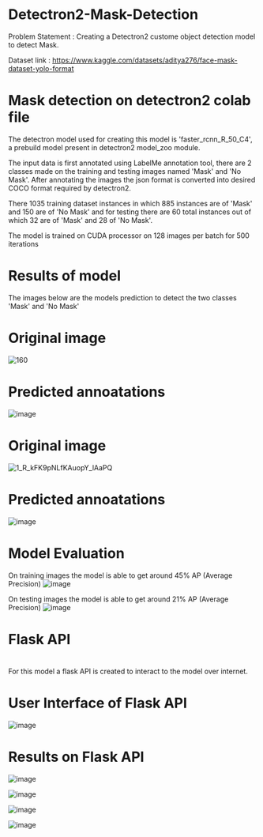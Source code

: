 # Detectron2-Mask-Detection
Problem Statement : Creating a Detectron2 custome object detection model to detect Mask.

Dataset link : https://www.kaggle.com/datasets/aditya276/face-mask-dataset-yolo-format


# Mask detection on detectron2 colab file

The detectron model used for creating this model is 'faster_rcnn_R_50_C4', a prebuild model present in detectron2 model_zoo module.

The input data is first annotated using LabelMe annotation tool, there are 2 classes made on the training and testing images named 'Mask' and 'No Mask'. After annotating the images the json format is converted into desired COCO format required by detectron2.

There 1035 training dataset instances in which 885 instances are of 'Mask' and 150 are of 'No Mask' and for testing there are 60 total instances out of which 32 are of 'Mask' and 28 of 'No Mask'.

The model is trained on CUDA processor on 128 images per batch for 500 iterations

# Results of model
The images below are the models prediction to detect the two classes 'Mask' and 'No Mask'

# Original image
![160](https://github.com/IYashCanCode/Detectron2-Mask-Detection/assets/91466909/7772e6f2-f0cc-4a18-9fac-e88ee2109bfe)

# Predicted annoatations 
![image](https://github.com/IYashCanCode/Detectron2-Mask-Detection/assets/91466909/47146b67-8da2-40de-9467-c42d36aa115d)

# Original image
![1_R_kFK9pNLfKAuopY_lAaPQ](https://github.com/IYashCanCode/Detectron2-Mask-Detection/assets/91466909/37ec9456-2139-4a07-b019-456177910dcb)

# Predicted annoatations 
![image](https://github.com/IYashCanCode/Detectron2-Mask-Detection/assets/91466909/820d2f15-0616-4c7f-825f-cc9c8741f4e2)


# Model Evaluation 

On training images the model is able to get around 45% AP (Average Precision)
![image](https://github.com/IYashCanCode/Detectron2-Mask-Detection/assets/91466909/048216af-a547-4345-b266-71307dfe3a13)

On testing images the model is able to get around 21% AP (Average Precision)
![image](https://github.com/IYashCanCode/Detectron2-Mask-Detection/assets/91466909/31c1b639-5c80-46ef-8d89-cae740fb1e5a)


#
# Flask API
#
For this model a flask API is created to interact to the model over internet.

# User Interface of Flask API
![image](https://github.com/IYashCanCode/Detectron2-Mask-Detection/assets/91466909/ecd782ac-8fc3-42e0-a647-7b276b666f84)


# Results on Flask API
![image](https://github.com/IYashCanCode/Detectron2-Mask-Detection/assets/91466909/7331cfb9-1e71-42db-87de-ea62647cf1a6)

![image](https://github.com/IYashCanCode/Detectron2-Mask-Detection/assets/91466909/bf41e1c4-2c9e-46c8-98dc-6691aec99d61)


![image](https://github.com/IYashCanCode/Detectron2-Mask-Detection/assets/91466909/dd6aabb6-693a-4a84-97ee-6b5cf11be42b)

![image](https://github.com/IYashCanCode/Detectron2-Mask-Detection/assets/91466909/1567d777-983f-4502-9f5d-c78e2baa38e8)




